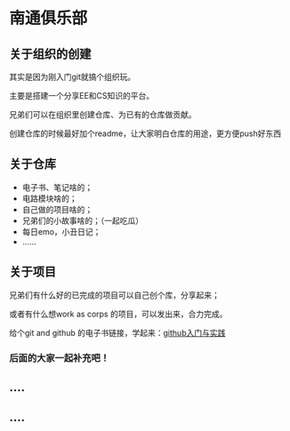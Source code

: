 # 南通俱乐部
## 关于组织的创建
其实是因为刚入门git就搞个组织玩。

主要是搭建一个分享EE和CS知识的平台。

兄弟们可以在组织里创建仓库、为已有的仓库做贡献。

创建仓库的时候最好加个readme，让大家明白仓库的用途，更方便push好东西

## 关于仓库

- 电子书、笔记啥的；
- 电路模块啥的；
- 自己做的项目啥的；
- 兄弟们的小故事啥的；（一起吃瓜）
- 每日emo，小丑日记；
- ......

## 关于项目

兄弟们有什么好的已完成的项目可以自己创个库，分享起来；

或者有什么想work as corps 的项目，可以发出来，合力完成。


给个git and github 的电子书链接，学起来：[github入门与实践](https://maifile.cn/est/d661fcfbed19c2/pdf)


### 后面的大家一起补充吧！

## ....
## ....